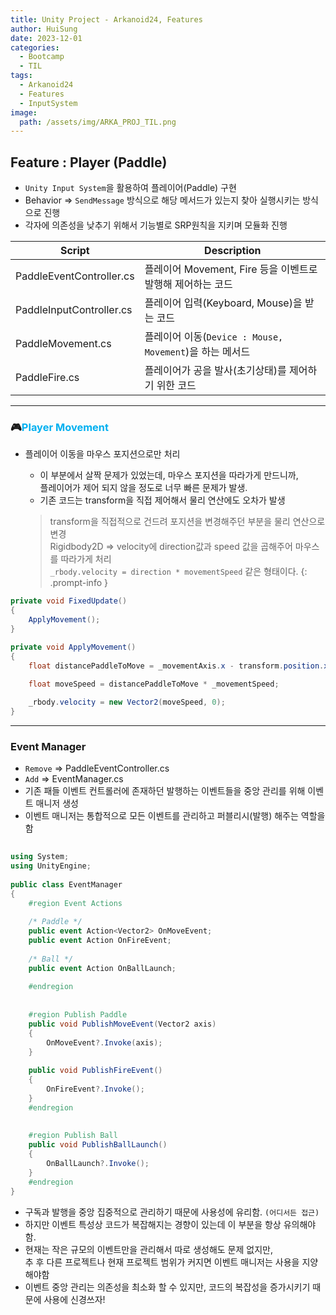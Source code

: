 ```yaml
---
title: Unity Project - Arkanoid24, Features
author: HuiSung
date: 2023-12-01
categories:
  - Bootcamp
  - TIL
tags:
  - Arkanoid24
  - Features
  - InputSystem
image:
  path: /assets/img/ARKA_PROJ_TIL.png
---
```


## Feature : Player (Paddle)
- `Unity Input System`을 활용하여 플레이어(Paddle) 구현
- Behavior => `SendMessage` 방식으로 해당 메서드가 있는지 찾아 실행시키는 방식으로 진행
- 각자에 의존성을 낮추기 위해서 기능별로 SRP원칙을 지키며 모듈화 진행

| Script                   | Description                                                |
| ------------------------ | ---------------------------------------------------------- |
| PaddleEventController.cs | 플레이어 Movement, Fire 등을 이벤트로 발행해 제어하는 코드 |
| PaddleInputController.cs | 플레이어 입력(Keyboard, Mouse)을 받는 코드                 |
| PaddleMovement.cs        | 플레이어 이동(`Device : Mouse, Movement`)을 하는 메서드                         |
| PaddleFire.cs            | 플레이어가 공을 발사(초기상태)를 제어하기 위한 코드        |

---

### 🎮<span style="color:#00b0f0">Player Movement</span>
- 플레이어 이동을 마우스 포지션으로만 처리
	- 이 부분에서 살짝 문제가 있었는데, 마우스 포지션을 따라가게 만드니까,<br>
	  플레이어가 제어 되지 않을 정도로 너무 빠른 문제가 발생.
	- 기존 코드는 transform을 직접 제어해서 물리 연산에도 오차가 발생

 	> transform을 직접적으로 건드려 포지션을 변경해주던 부분을 물리 연산으로 변경<br>
 	 Rigidbody2D => velocity에 direction값과 speed 값을 곱해주어 마우스를 따라가게 처리<br>
	  `_rbody.velocity = direction * movementSpeed` 같은 형태이다.
 	 > {: .prompt-info }

```csharp
private void FixedUpdate()
{
	ApplyMovement();
}

private void ApplyMovement()
{
	float distancePaddleToMove = _movementAxis.x - transform.position.x;
	
	float moveSpeed = distancePaddleToMove * _movementSpeed;

	_rbody.velocity = new Vector2(moveSpeed, 0);
}
```

---

### Event Manager
- `Remove` => PaddleEventController.cs 
- `Add` => EventManager.cs
- 기존 패들 이벤트 컨트롤러에 존재하던 발행하는 이벤트들을 중앙 관리를 위해 이벤트 매니저 생성
- 이벤트 매니저는 통합적으로 모든 이벤트를 관리하고 퍼블리시(발행) 해주는 역할을 함

```csharp
  
using System;  
using UnityEngine;  
  
public class EventManager  
{  
    #region Event Actions  
  
    /* Paddle */  
    public event Action<Vector2> OnMoveEvent;  
    public event Action OnFireEvent;  
  
    /* Ball */  
    public event Action OnBallLaunch;  
  
    #endregion  
  
  
    #region Publish Paddle    
    public void PublishMoveEvent(Vector2 axis)  
    {  
        OnMoveEvent?.Invoke(axis);  
    }  
  
    public void PublishFireEvent()  
    {  
        OnFireEvent?.Invoke();  
    }  
    #endregion  
  
  
    #region Publish Ball    
    public void PublishBallLaunch()  
    {  
        OnBallLaunch?.Invoke();  
    }  
    #endregion  
}
```

- 구독과 발행을 중앙 집중적으로 관리하기 때문에 사용성에 유리함. `(어디서든 접근)`
- 하지만 이벤트 특성상 코드가 복잡해지는 경향이 있는데 이 부분을 항상 유의해야함.
- 현재는 작은 규모의 이벤트만을 관리해서 따로 생성해도 문제 없지만,<br>
  추 후 다른 프로젝트나 현재 프로젝트 범위가 커지면 이벤트 매니저는 사용을 지양해야함
- 이벤트 중앙 관리는 의존성을 최소화 할 수 있지만, 코드의 복잡성을 증가시키기 때문에 사용에 신경쓰자!